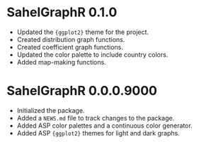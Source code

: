 # SahelGraphR 0.1.0

- Updated the `{ggplot2}` theme for the project.
- Created distribution graph functions.
- Created coefficient graph functions.
- Updated the color palette to include country colors.
- Added map-making functions.

# SahelGraphR 0.0.0.9000

* Initialized the package.
* Added a `NEWS.md` file to track changes to the package.
* Added ASP color palettes and a continuous color generator.
* Added ASP `{ggplot2}` themes for light and dark graphs.
